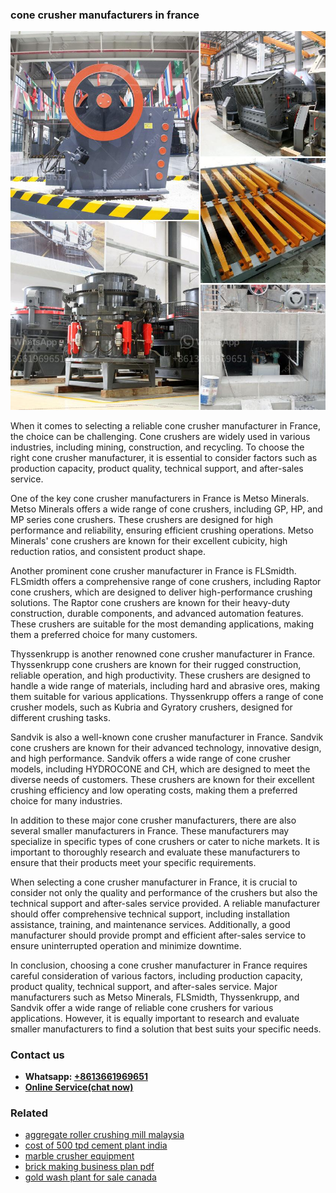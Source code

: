 <h3>cone crusher manufacturers in france</h3><img src='1708309327.jpg' alt=''><p>When it comes to selecting a reliable cone crusher manufacturer in France, the choice can be challenging. Cone crushers are widely used in various industries, including mining, construction, and recycling. To choose the right cone crusher manufacturer, it is essential to consider factors such as production capacity, product quality, technical support, and after-sales service.</p><p>One of the key cone crusher manufacturers in France is Metso Minerals. Metso Minerals offers a wide range of cone crushers, including GP, HP, and MP series cone crushers. These crushers are designed for high performance and reliability, ensuring efficient crushing operations. Metso Minerals' cone crushers are known for their excellent cubicity, high reduction ratios, and consistent product shape.</p><p>Another prominent cone crusher manufacturer in France is FLSmidth. FLSmidth offers a comprehensive range of cone crushers, including Raptor cone crushers, which are designed to deliver high-performance crushing solutions. The Raptor cone crushers are known for their heavy-duty construction, durable components, and advanced automation features. These crushers are suitable for the most demanding applications, making them a preferred choice for many customers.</p><p>Thyssenkrupp is another renowned cone crusher manufacturer in France. Thyssenkrupp cone crushers are known for their rugged construction, reliable operation, and high productivity. These crushers are designed to handle a wide range of materials, including hard and abrasive ores, making them suitable for various applications. Thyssenkrupp offers a range of cone crusher models, such as Kubria and Gyratory crushers, designed for different crushing tasks.</p><p>Sandvik is also a well-known cone crusher manufacturer in France. Sandvik cone crushers are known for their advanced technology, innovative design, and high performance. Sandvik offers a wide range of cone crusher models, including HYDROCONE and CH, which are designed to meet the diverse needs of customers. These crushers are known for their excellent crushing efficiency and low operating costs, making them a preferred choice for many industries.</p><p>In addition to these major cone crusher manufacturers, there are also several smaller manufacturers in France. These manufacturers may specialize in specific types of cone crushers or cater to niche markets. It is important to thoroughly research and evaluate these manufacturers to ensure that their products meet your specific requirements.</p><p>When selecting a cone crusher manufacturer in France, it is crucial to consider not only the quality and performance of the crushers but also the technical support and after-sales service provided. A reliable manufacturer should offer comprehensive technical support, including installation assistance, training, and maintenance services. Additionally, a good manufacturer should provide prompt and efficient after-sales service to ensure uninterrupted operation and minimize downtime.</p><p>In conclusion, choosing a cone crusher manufacturer in France requires careful consideration of various factors, including production capacity, product quality, technical support, and after-sales service. Major manufacturers such as Metso Minerals, FLSmidth, Thyssenkrupp, and Sandvik offer a wide range of reliable cone crushers for various applications. However, it is equally important to research and evaluate smaller manufacturers to find a solution that best suits your specific needs.</p><h3>Contact us</h3><ul><li><strong>Whatsapp:&nbsp;<a href="https://wa.me/8613661969651">+8613661969651</a></strong></li><li><a href="https://swt.shibang-china.com/?git&amp;zhl&amp;cone crusher manufacturers in france"><strong>Online Service(chat now)</strong></a></li></ul><h3>Related</h3><ul><li><a href='aggregate roller crushing mill malaysia.md'>aggregate roller crushing mill malaysia</a></li><li><a href='cost of 500 tpd cement plant india.md'>cost of 500 tpd cement plant india</a></li><li><a href='marble crusher equipment.md'>marble crusher equipment</a></li><li><a href='brick making business plan pdf.md'>brick making business plan pdf</a></li><li><a href='gold wash plant for sale canada.md'>gold wash plant for sale canada</a></li></ul>